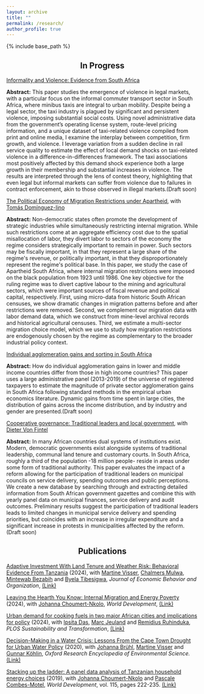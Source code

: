 ```yaml
---
layout: archive
title: ""
permalink: /research/
author_profile: true
---
```


{% include base_path %}

<h2 align="center"> In Progress</h2>
<ins>Informality and Violence: Evidence from South Africa</ins>

**Abstract:** This paper studies the emergence of violence in legal markets, with a particular focus on the informal commuter transport sector in South Africa, where minibus taxis are integral to urban mobility. Despite being a legal sector, the taxi industry is plagued by significant and persistent violence, imposing substantial social costs. Using novel administrative data from the government’s operating license system, route-level pricing information, and a unique dataset of taxi-related violence compiled from print and online media, I examine the interplay between competition, firm growth, and violence. I leverage variation from a sudden decline in rail service quality to estimate the effect of local demand shocks on taxi-related violence in a difference-in-differences framework. The taxi associations most positively affected by this demand shock experience both a large growth in their membership and substantial increases in violence. The results are interpreted through the lens of contest theory, highlighting that even legal but informal markets can suffer from violence due to failures in contract enforcement, akin to those observed in illegal markets.(Draft soon)


<ins>The Political Economy of Migration Restrictions under Apartheid</ins>, with [Tomás Domínguez-Iino](https://www.tomasdi.com/) 

**Abstract:** Non-democratic states often promote the development of strategic industries while simultaneously restricting internal migration. While such restrictions come at an aggregate efficiency cost due to the spatial misallocation of labor, they divert labor to sectors of the economy the regime considers strategically important to remain in power. Such sectors may be fiscally important, in that they represent a large share of the regime's revenue, or politically important, in that they disproportionately represent the regime's political base. In this paper, we study the case of Apartheid South Africa, where internal migration restrictions were imposed on the black population from 1923 until 1986. One key objective for the ruling regime was to divert captive labour to the mining and agricultural sectors, which were important sources of fiscal revenue and political capital, respectively. First, using micro-data from historic South African censuses, we show dramatic changes in migration patterns before and after restrictions were removed. Second, we complement our migration data with labor demand data, which we construct from mine-level archival records and historical agricultural censuses. Third, we estimate a multi-sector migration choice model, which we use to study how migration restrictions are endogenously chosen by the regime as complementary to the broader industrial policy context. 


<ins>Individual agglomeration gains and sorting in South Africa</ins>

**Abstract:** How do individual agglomeration gains in lower and middle income countries differ from those in high income countries? This paper uses a large administrative panel (2013-2019) of the universe of registered taxpayers to estimate the magnitude of private sector agglomeration gains in South Africa following standard methods in the empirical urban economics literature. Dynamic gains from time spent in large cities, the distribution of gains across the income distribution, and by industry and gender are presented.(Draft soon) 

<ins>Cooperative governance: Traditional leaders and local government</ins>, with [Dieter Von Fintel](https://www.ekon.sun.ac.za/dvf)

**Abstract:** In many African countries dual systems of institutions exist. Modern, democratic governments exist alongside systems of traditional leadership, communal land tenure and customary courts. In South Africa, roughly a third of the population -18 million people- reside in areas under some form of traditional authority. This paper evaluates the impact of a reform allowing for the participation of traditional leaders on municipal councils on service delivery, spending outcomes and public perceptions. We create a new database by searching through and extracting detailed information from South African government gazettes and combine this with yearly panel data on municipal finances, service delivery and audit outcomes. Preliminary results suggest the participation of traditional leaders leads to limited changes in municipal service delivery and spending priorities, but coincides with an increase in irregular expenditure and a significant increase in protests in municipalities affected by the reform.(Draft soon)  



<h2 align="center">Publications</h2>



<ins>Adaptive Investment With Land Tenure and Weather Risk: Behavioral Evidence From Tanzania</ins> (2024), with [Martine Visser](http://www.economics.uct.ac.za/eco/Academic-Staff), [Chalmers Mulwa](https://www.efdinitiative.org/about-efd/people/mulwa-chalmers), [Mintewab Bezabih](https://www.cccep.ac.uk/profile/mintewab-bezabih/) and [Byela Tibesigwa](https://www.efdinitiative.org/about-efd/people/tibesigwa-byela), *Journal of Economic Behavior and Organization*, [(Link)](https://doi.org/10.1016/j.jebo.2023.10.040)

<ins>Leaving the Hearth You Know: Internal Migration and Energy Poverty</ins> (2024), with [Johanna Choumert-Nkolo](https://sites.google.com/site/johannachoumertnkolo/home), *World Development*, [(Link)](https://doi.org/10.1016/j.worlddev.2024.106628)

<ins>Urban demand for cooking fuels in two major African cities and implications for policy</ins> (2024), with [Ipsita Das](https://energyaccess.duke.edu/team/ipsita-das/), [Marc Jeuland](https://nicholas.duke.edu/people/faculty/jeuland) and [Remidius Ruhinduka](https://www.theigc.org/person/remidius-ruhinduka/), *PLOS Sustainability and Transformation*, [(Link)](https://doi.org/10.1371/journal.pstr.0000077)

<ins>Decision-Making in a Water Crisis: Lessons From the Cape Town Drought for Urban Water Policy</ins> (2020), with [Johanna Brühl](https://anchorenvironmental.co.za/staff), [Martine Visser](http://www.economics.uct.ac.za/eco/Academic-Staff) and [Gunnar Köhlin](https://www.gu.se/en/about/find-staff/gunnarkohlin), *Oxford Research Encyclopedia of Environmental Science.*  [(Link)](https://doi.org/10.1093/acrefore/9780199389414.013.706)       

<ins>Stacking up the ladder: A panel data analysis of Tanzanian household energy choices</ins> (2019), with [Johanna Choumert-Nkolo](https://sites.google.com/site/johannachoumertnkolo/home) and [Pascale Combes-Motel](https://sites.google.com/site/johannachoumertnkolo/home), *World Development*, vol. 115, pages 222-235. [(Link)](https://doi.org/10.1016/j.worlddev.2018.11.016)

